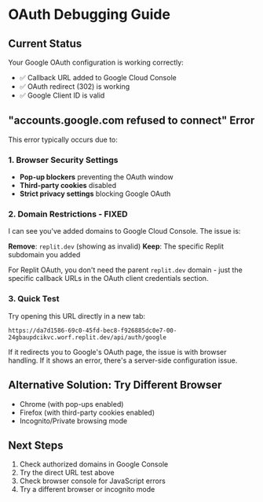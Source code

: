 # OAuth Debugging Guide

## Current Status
Your Google OAuth configuration is working correctly:
- ✅ Callback URL added to Google Cloud Console
- ✅ OAuth redirect (302) is working
- ✅ Google Client ID is valid

## "accounts.google.com refused to connect" Error

This error typically occurs due to:

### 1. Browser Security Settings
- **Pop-up blockers** preventing the OAuth window
- **Third-party cookies** disabled
- **Strict privacy settings** blocking Google OAuth

### 2. Domain Restrictions - FIXED
I can see you've added domains to Google Cloud Console. The issue is:

**Remove**: `replit.dev` (showing as invalid)
**Keep**: The specific Replit subdomain you added

For Replit OAuth, you don't need the parent `replit.dev` domain - just the specific callback URLs in the OAuth client credentials section.

### 3. Quick Test
Try opening this URL directly in a new tab:
```
https://da7d1586-69c0-45fd-bec8-f926885dc0e7-00-24gbaupdcikvc.worf.replit.dev/api/auth/google
```

If it redirects you to Google's OAuth page, the issue is with browser handling.
If it shows an error, there's a server-side configuration issue.

## Alternative Solution: Try Different Browser
- Chrome (with pop-ups enabled)
- Firefox (with third-party cookies enabled)
- Incognito/Private browsing mode

## Next Steps
1. Check authorized domains in Google Console
2. Try the direct URL test above
3. Check browser console for JavaScript errors
4. Try a different browser or incognito mode